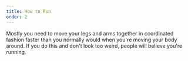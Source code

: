 ```yaml
---
title: How to Run
order: 2
---
```


Mostly you need to move your legs and arms together in coordinated
fashion faster than you normally would when you're moving your body
around. If you do this and don't look too weird, people will believe
you're running.
